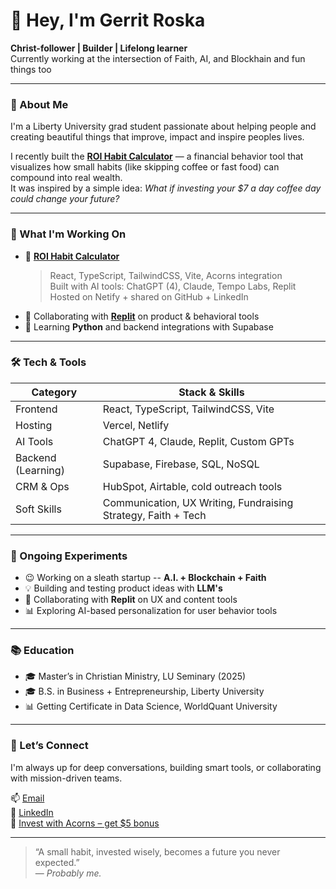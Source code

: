 # 👋 Hey, I'm Gerrit Roska

**Christ-follower | Builder | Lifelong learner**  
Currently working at the intersection of Faith, AI, and Blockhain and fun things too

---

### 🧠 About Me

I'm a Liberty University grad student passionate about helping people and creating beautiful things that improve, impact and inspire peoples lives.

I recently built the **[ROI Habit Calculator](https://github.com/GerritRoska/ROIHabitCalculator)** — a financial behavior tool that visualizes how small habits (like skipping coffee or fast food) can compound into real wealth.  
It was inspired by a simple idea: _What if investing your $7 a day coffee day could change your future?_

---

### 🔨 What I'm Working On

- 🚀 [**ROI Habit Calculator**](https://weaknessinvestmentcalculator2-0-qeq66jejq.vercel.app)  
  > React, TypeScript, TailwindCSS, Vite, Acorns integration  
  > Built with AI tools: ChatGPT (4), Claude, Tempo Labs, Replit  
  > Hosted on Netify + shared on GitHub + LinkedIn  
- 🎯 Collaborating with [**Replit**](https://replit.com/~) on product & behavioral tools  
- 🐍 Learning **Python** and backend integrations with Supabase

---

### 🛠 Tech & Tools

| Category        | Stack & Skills                                                       |
|-----------------|----------------------------------------------------------------------|
| Frontend        | React, TypeScript, TailwindCSS, Vite                                 |
| Hosting         | Vercel, Netlify                                                      |
| AI Tools        | ChatGPT 4, Claude, Replit, Custom GPTs                               |
| Backend (Learning) | Supabase, Firebase, SQL, NoSQL                                    |
| CRM & Ops       | HubSpot, Airtable, cold outreach tools                               |
| Soft Skills     | Communication, UX Writing, Fundraising Strategy, Faith + Tech        |

---

### 🧪 Ongoing Experiments 

- 😉 Working on a sleath startup -- **A.I. + Blockchain + Faith**
- 💡 Building and testing product ideas with **LLM's**  
- 🎨 Collaborating with **Replit** on UX and content tools  
- 📊 Exploring AI-based personalization for user behavior tools

---

### 📚 Education

- 🎓 Master’s in Christian Ministry, LU Seminary (2025)  
- 🎓 B.S. in Business + Entrepreneurship, Liberty University  
- 📊 Getting Certificate in Data Science, WorldQuant University

---

### 💬 Let’s Connect

I'm always up for deep conversations, building smart tools, or collaborating with mission-driven teams.

📫 [Email](mailto:gerritroska@gmail.com)  
💼 [LinkedIn](https://www.linkedin.com/in/gerritroska)  
🌱 [Invest with Acorns – get $5 bonus](https://www.acorns.com/share/?first_name=Gerrit&shareable_code=QM3PVD3)

---

> “A small habit, invested wisely, becomes a future you never expected.”  
> — *Probably me.*
